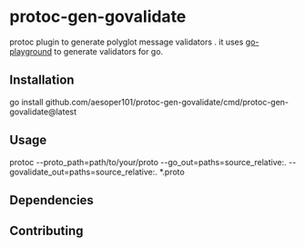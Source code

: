 # protoc-gen-govalidate
protoc plugin to generate polyglot message validators . it uses [go-playground](https://github.com/go-playground/validator) to generate validators for go.


## Installation
go install github.com/aesoper101/protoc-gen-govalidate/cmd/protoc-gen-govalidate@latest

## Usage
protoc --proto_path=path/to/your/proto --go_out=paths=source_relative:. --govalidate_out=paths=source_relative:. *.proto

## Dependencies

## Contributing